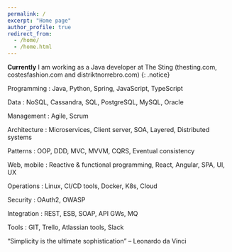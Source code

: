 ```yaml
---
permalink: /
excerpt: "Home page"
author_profile: true
redirect_from: 
  - /home/
  - /home.html
---
```


**Currently** I am working as a Java developer at The Sting (thesting.com, costesfashion.com and distriktnorrebro.com)
{: .notice}

Programming
:   Java, Python, Spring, JavaScript, TypeScript

Data
:   NoSQL, Cassandra, SQL, PostgreSQL, MySQL, Oracle 

Management
:   Agile, Scrum

Architecture
:   Microservices, Client server, SOA, Layered, Distributed systems

Patterns
:   OOP, DDD, MVC, MVVM, CQRS, Eventual consistency

Web, mobile
:   Reactive & functional programming, React, Angular, SPA, UI, UX

Operations
:   Linux, CI/CD tools, Docker, K8s, Cloud

Security
:   OAuth2, OWASP

Integration
:   REST, ESB, SOAP, API GWs, MQ

Tools
:   GIT, Trello, Atlassian tools, Slack


<q>Simplicity is the ultimate sophistication</q> &#8211; Leonardo da Vinci

